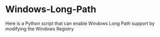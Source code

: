 # Windows-Long-Path
Here is a Python script that can enable Windows Long Path support by modifying the Windows Registry
